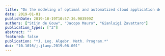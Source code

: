 ```yaml
---
title: "On the modeling of optimal and automatized cloud application deployment"
date: 2019-01-01
publishDate: 2019-10-19T10:57:36.903599Z
authors: ["Stijn de Gouw", "Jacopo Mauro", "Gianluigi Zavattaro"]
publication_types: ["2"]
abstract: ""
featured: false
publication: "*J. Log. Algebr. Meth. Program.*"
doi: "10.1016/j.jlamp.2019.06.001"
---
```


